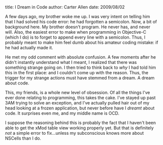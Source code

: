 title: I Dream in Code
author: Carter Allen
date: 2009/08/02

A few days ago, my brother woke me up. I was very intent on telling him that I had solved his code error: he had forgotten a semicolon. Now, a bit of background here. My brother doesn't program. He never has, and never will. Also, the easiest error to make when programming in Objective-C (which I do) is to forget to append every line with a semicolon. Thus, I probably meant to make him feel dumb about his amateur coding mistake: if he had actually made it.

He met my odd comment with absolute confusion. A few moments after he didn't instantly understand what I meant, I realized that there was something strange going on. I then tried to think back to *why* I had told him this in the first place: and I couldn't come up with the reason. Thus, the trigger for my strange actions must have stemmed from a dream. A dream about code.

This, my friends, is a whole new level of obsession. Of all the things I've ever done relating to programming, this takes the cake. I've stayed up past 3AM trying to solve an exception, and I've actually pulled hair out of my head looking at a frozen application, but never before have I *dreamt* about code. It surprises even me, and my middle name is OCD.

I suppose the reasoning behind this is probably the fact that I haven't been able to get the xMod table view working properly yet. But that is definitely *not* a simple error to fix...unless my subconscious knows more about NSCells than I do.